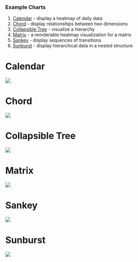 ### Example Charts

 1. [Calendar](#calendar) - display a heatmap of daily data
 1. [Chord](#chord) - display relationships between two dimensions
 1. [Collapsible Tree](#collapsible-tree) - visualize a hierarchy
 1. [Matrix](#matrix) - a reorderable heatmap visualization for a matrix
 1. [Sankey](#sankey) - display sequences of transitions
 1. [Sunburst](#sankey) - display hierarchical data in a nested structure



# Calendar

[![](calendar/calendar.png)](calendar/calendar.js)

# Chord

[![](chord/chord.png)](chord/chord.js)

# Collapsible Tree

[![](collapsible_tree/collapsible-tree.png)](collapsible_tree/collapsible_tree.js)


# Matrix

[![](matrix/matrix.png)](matrix/matrix.js)

# Sankey

[![](sankey/sankey.png)](sankey/sankey.js)


# Sunburst

[![](sunburst/sunburst.png)](sunburst/sunburst.js)
